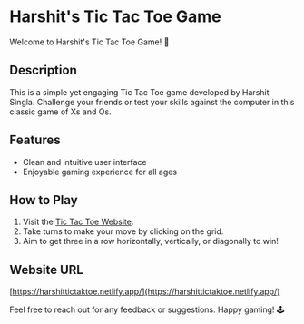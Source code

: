 # Harshit's Tic Tac Toe Game

Welcome to Harshit's Tic Tac Toe Game! 🎉

## Description

This is a simple yet engaging Tic Tac Toe game developed by Harshit Singla. Challenge your friends or test your skills against the computer in this classic game of Xs and Os.

## Features

- Clean and intuitive user interface
- Enjoyable gaming experience for all ages

## How to Play

1. Visit the [Tic Tac Toe Website](https://harshittictaktoe.netlify.app/).
2. Take turns to make your move by clicking on the grid.
3. Aim to get three in a row horizontally, vertically, or diagonally to win!

## Website URL

[https://harshittictaktoe.netlify.app/](https://harshittictaktoe.netlify.app/)

Feel free to reach out for any feedback or suggestions. Happy gaming! 🕹️
